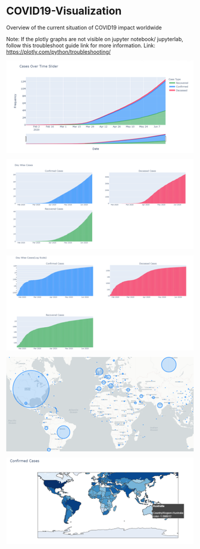 # COVID19-Visualization
Overview of the current situation of COVID19 impact worldwide

Note: If the plotly graphs are not visible on jupyter notebook/ jupyterlab, follow this troubleshoot guide link for more information. 
Link: https://plotly.com/python/troubleshooting/



![](./images/cases_over_time.png)

![](./images/day_wise_cases.png)

![](./images/day_wise_cases_log.png)

![](./map/maps.png)

![](./choropleth/confirmed_choropleth.png)
